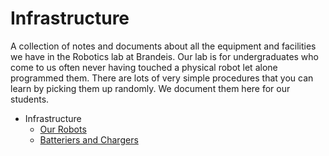 # Infrastructure

A collection of notes and documents about all the equipment and facilities we have in the Robotics lab at Brandeis. Our lab is for undergraduates who come to us often never having touched a physical robot let alone programmed them. There are lots of very simple procedures that you can learn by picking them up randomly. We document them here for our students.


- Infrastructure
    - [Our Robots](our-robots.md)
    - [Batteriers and Chargers](batteries-and-chargers.md)

